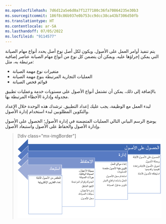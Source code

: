 ```yaml
---
ms.openlocfilehash: 7d6d12a5e6d0a7f1277180c36fa70864235e30b3
ms.sourcegitcommit: 186f8c86b937e0b753cc9dcc38ca43b7306d50fb
ms.translationtype: HT
ms.contentlocale: ar-SA
ms.lasthandoff: 07/05/2022
ms.locfileid: "9114577"
---
```

يتم تنفيذ أوامر العمل على الأصول. ويكون لكل أصل نوع أصل يحدد أنواع مهام الصيانة التي يمكن إجراؤها عليه. ويمكن أن يتضمن كل نوع من أنواع مهام الصيانة عناصر إضافية مرتبطة به، مثل:

- متغيرات نوع مهمة الصيانة
- العمليات التجارية المرتبطة بنوع مهمة الصيانة
- قوائم فحص الصيانة

بالإضافة إلى ذلك، يمكن أن تشتمل أنواع الأصول على مستويات خدمة وعمليات تطبيق مجدولة وإدارة الأخطاء المرتبطة بها. 

لبدء العمل مع الوظيفة، يجب عليك إعداد التطبيق. ترشدك هذه الوحدة خلال الإعداد والتكوين المطلوبين لبدء استخدام إدارة الأصول.

يوضح الرسم البياني التالي العمليات المتضمنة في إدارة الأصول؛ الحصول على الأصول وإدارة الأصول والحفاظ على الأصول واستبعاد الأصول.

> [!div class="mx-imgBorder"]
> [![رسم تخطيطي يوضح عملية إدارة الأصول؛ الحصول على الأصول وإدارة الأصول والحفاظ على الأصول واستبعاد الأصول.](../media/configuration.png)](../media/configuration.png#lightbox)
 